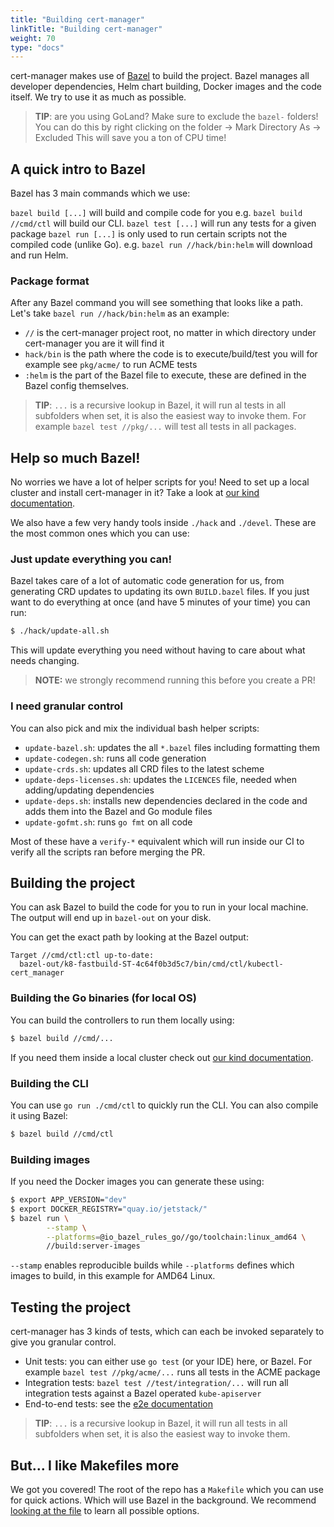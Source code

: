 ```yaml
---
title: "Building cert-manager"
linkTitle: "Building cert-manager"
weight: 70
type: "docs"
---
```


cert-manager makes use of [Bazel](https://bazel.build/) to build the project. 
Bazel manages all developer dependencies, Helm chart building, Docker images and the code itself. 
We try to use it as much as possible.

> **TIP**: are you using GoLand? Make sure to exclude the `bazel-` folders! You can do this by right clicking on the folder -> Mark Directory As -> Excluded
> This will save you a ton of CPU time!

## A quick intro to Bazel

Bazel has 3 main commands which we use:

`bazel build [...]` will build and compile code for you e.g. `bazel build //cmd/ctl` will build our CLI. 
`bazel test [...]` will run any tests for a given package
`bazel run [...]` is only used to run certain scripts not the compiled code (unlike Go). e.g. `bazel run //hack/bin:helm` will download and run Helm.

### Package format

After any Bazel command you will see something that looks like a path.
Let's take `bazel run //hack/bin:helm` as an example:
* `//` is the cert-manager project root, no matter in which directory under cert-manager you are it will find it
* `hack/bin` is the path where the code is to execute/build/test you will for example see `pkg/acme/` to run ACME tests
* `:helm` is the part of the Bazel file to execute, these are defined in the Bazel config themselves.

> **TIP**: `...` is a recursive lookup in Bazel, it will run al tests in all subfolders when set, it is also the easiest way to invoke them.
> For example `bazel test //pkg/...` will test all tests in all packages.

## Help so much Bazel!

No worries we have a lot of helper scripts for you!
Need to set up a local cluster and install cert-manager in it? Take a look at [our kind documentation](../kind/).

We also have a few very handy tools inside `./hack` and `./devel`. These are the most common ones which you can use:

### Just update everything you can!

Bazel takes care of a lot of automatic code generation for us, from generating CRD updates to updating its own `BUILD.bazel` files.
If you just want to do everything at once (and have 5 minutes of your time) you can run:

```bash 
$ ./hack/update-all.sh
```

This will update everything you need without having to care about what needs changing.

> **NOTE:** we strongly recommend running this before you create a PR!

### I need granular control 

You can also pick and mix the individual bash helper scripts:
* `update-bazel.sh`: updates the all `*.bazel` files including formatting them
* `update-codegen.sh`: runs all code generation
* `update-crds.sh`: updates all CRD files to the latest scheme
* `update-deps-licenses.sh`: updates the `LICENCES` file, needed when adding/updating dependencies
* `update-deps.sh`: installs new dependencies declared in the code and adds them into the Bazel and Go module files
* `update-gofmt.sh`: runs `go fmt` on all code

Most of these have a `verify-*` equivalent which will run inside our CI to verify all the scripts ran before merging the PR.

## Building the project

You can ask Bazel to build the code for you to run in your local machine.
The output will end up in `bazel-out` on your disk.

You can get the exact path by looking at the Bazel output:
```
Target //cmd/ctl:ctl up-to-date:
  bazel-out/k8-fastbuild-ST-4c64f0b3d5c7/bin/cmd/ctl/kubectl-cert_manager
```

### Building the Go binaries (for local OS)

You can build the controllers to run them locally using:
```bash
$ bazel build //cmd/...
```
If you need them inside a local cluster check out [our kind documentation](../kind/).

### Building the CLI

You can use `go run ./cmd/ctl` to quickly run the CLI.
You can also compile it using Bazel:
```bash
$ bazel build //cmd/ctl
```

### Building images

If you need the Docker images you can generate these using:
```bash
$ export APP_VERSION="dev"
$ export DOCKER_REGISTRY="quay.io/jetstack/"
$ bazel run \
		--stamp \
		--platforms=@io_bazel_rules_go//go/toolchain:linux_amd64 \
		//build:server-images
```

`--stamp` enables reproducible builds while `--platforms` defines which images to build, in this example for AMD64 Linux.

## Testing the project 

cert-manager has 3 kinds of tests, which can each be invoked separately to give you granular control.

* Unit tests: you can either use `go test` (or your IDE) here, or Bazel. For example `bazel test //pkg/acme/...` runs all tests in the ACME package
* Integration tests: `bazel test //test/integration/...` will run all integration tests against a Bazel operated `kube-apiserver`
* End-to-end tests: see the [e2e documentation](../e2e/)

> **TIP**: `...` is a recursive lookup in Bazel, it will run all tests in all subfolders when set, it is also the easiest way to invoke them.


## But... I like Makefiles more

We got you covered! The root of the repo has a `Makefile` which you can use for quick actions. Which will use Bazel in the background.
We recommend [looking at the file](https://github.com/jetstack/cert-manager/blob/master/Makefile) to learn all possible options.
